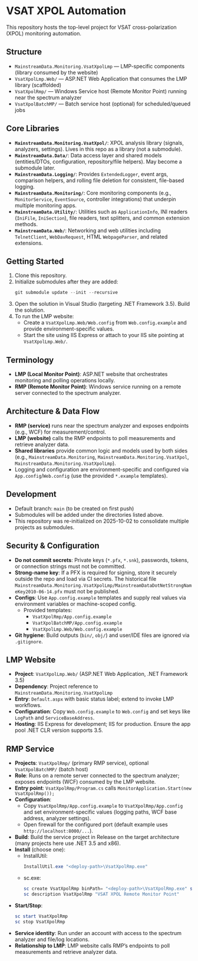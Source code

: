 # VSAT XPOL Automation

This repository hosts the top-level project for VSAT cross-polarization (XPOL) monitoring automation.

## Structure
- `MainstreamData.Monitoring.VsatXpolLmp` — LMP-specific components (library consumed by the website)
- `VsatXpolLmp.Web/` — ASP.NET Web Application that consumes the LMP library (scaffolded)
- `VsatXpolRmp/` — Windows Service host (Remote Monitor Point) running near the spectrum analyzer
- `VsatXpolBatchMP/` — Batch service host (optional) for scheduled/queued jobs

## Core Libraries
- **`MainstreamData.Monitoring.VsatXpol/`**: XPOL analysis library (signals, analyzers, settings). Lives in this repo as a library (not a submodule).
- **`MainstreamData.Data/`**: Data access layer and shared models (entities/DTOs, configuration, repository/file helpers). May become a submodule later.
- **`MainstreamData.Logging/`**: Provides `ExtendedLogger`, event args, comparison helpers, and rolling file deletion for consistent, file-based logging.
- **`MainstreamData.Monitoring/`**: Core monitoring components (e.g., `MonitorService`, `EventSource`, controller integrations) that underpin multiple monitoring apps.
- **`MainstreamData.Utility/`**: Utilities such as `ApplicationInfo`, INI readers (`IniFile`, `IniSection`), file readers, text splitters, and common extension methods.
- **`MainstreamData.Web/`**: Networking and web utilities including `TelnetClient`, `WebDavRequest`, HTML `WebpageParser`, and related extensions.

## Getting Started
1. Clone this repository.
2. Initialize submodules after they are added:
   ```powershell
   git submodule update --init --recursive
   ```
3. Open the solution in Visual Studio (targeting .NET Framework 3.5). Build the solution.
4. To run the LMP website:
   - Create a `VsatXpolLmp.Web/Web.config` from `Web.config.example` and provide environment-specific values.
   - Start the site using IIS Express or attach to your IIS site pointing at `VsatXpolLmp.Web/`.

## Terminology
- **LMP (Local Monitor Point)**: ASP.NET website that orchestrates monitoring and polling operations locally.
- **RMP (Remote Monitor Point)**: Windows service running on a remote server connected to the spectrum analyzer.

## Architecture & Data Flow
- **RMP (service)** runs near the spectrum analyzer and exposes endpoints (e.g., WCF) for measurement/control.
- **LMP (website)** calls the RMP endpoints to poll measurements and retrieve analyzer data.
- **Shared libraries** provide common logic and models used by both sides (e.g., `MainstreamData.Monitoring`, `MainstreamData.Monitoring.VsatXpol`, `MainstreamData.Monitoring.VsatXpolLmp`).
- Logging and configuration are environment-specific and configured via `App.config`/`Web.config` (use the provided `*.example` templates).

## Development
- Default branch: `main` (to be created on first push)
- Submodules will be added under the directories listed above.
- This repository was re-initialized on 2025-10-02 to consolidate multiple projects as submodules.

## Security & Configuration
- **Do not commit secrets**: Private keys (`*.pfx`, `*.snk`), passwords, tokens, or connection strings must not be committed.
- **Strong-name key**: If a PFX is required for signing, store it securely outside the repo and load via CI secrets. The historical file `MainstreamData.Monitoring.VsatXpolLmp/MainstreamDataDotNetStrongNameKey2010-06-14.pfx` must not be published.
- **Configs**: Use `App.config.example` templates and supply real values via environment variables or machine-scoped config.
  - Provided templates:
    - `VsatXpolRmp/App.config.example`
    - `VsatXpolBatchMP/App.config.example`
    - `VsatXpolLmp.Web/Web.config.example`
- **Git hygiene**: Build outputs (`bin/`, `obj/`) and user/IDE files are ignored via `.gitignore`.

## LMP Website
- **Project**: `VsatXpolLmp.Web/` (ASP.NET Web Application, .NET Framework 3.5)
- **Dependency**: Project reference to `MainstreamData.Monitoring.VsatXpolLmp`
- **Entry**: `Default.aspx` with basic status label; extend to invoke LMP workflows.
- **Configuration**: Copy `Web.config.example` to `Web.config` and set keys like `LogPath` and `ServiceBaseAddress`.
- **Hosting**: IIS Express for development; IIS for production. Ensure the app pool .NET CLR version supports 3.5.

## RMP Service
- **Projects**: `VsatXpolRmp/` (primary RMP service), optional `VsatXpolBatchMP/` (batch host)
- **Role**: Runs on a remote server connected to the spectrum analyzer; exposes endpoints (WCF) consumed by the LMP website.
- **Entry point**: `VsatXpolRmp/Program.cs` calls `MonitorApplication.Start(new VsatXpolRmp());`
- **Configuration**:
  - Copy `VsatXpolRmp/App.config.example` to `VsatXpolRmp/App.config` and set environment-specific values (logging paths, WCF base address, analyzer settings).
  - Open firewall for the configured port (default example uses `http://localhost:8000/...`).
- **Build**: Build the service project in Release on the target architecture (many projects here use .NET 3.5 and x86).
- **Install** (choose one):
  - InstallUtil:
    ```powershell
    InstallUtil.exe "<deploy-path>\VsatXpolRmp.exe"
    ```
  - sc.exe:
    ```powershell
    sc create VsatXpolRmp binPath= "<deploy-path>\VsatXpolRmp.exe" start= auto
    sc description VsatXpolRmp "VSAT XPOL Remote Monitor Point"
    ```
- **Start/Stop**:
  ```powershell
  sc start VsatXpolRmp
  sc stop VsatXpolRmp
  ```
- **Service identity**: Run under an account with access to the spectrum analyzer and file/log locations.
- **Relationship to LMP**: LMP website calls RMP’s endpoints to poll measurements and retrieve analyzer data.
